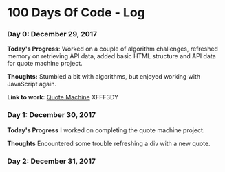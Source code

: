 # 100 Days Of Code - Log

### Day 0: December 29, 2017

**Today's Progress**: Worked on a couple of algorithm challenges, refreshed memory on retrieving API data, added basic HTML structure and API data for quote machine project.

**Thoughts:** Stumbled a bit with algorithms, but enjoyed working with JavaScript again.

**Link to work:** [Quote Machine](https://github.com/cmcorrales/simpsons-quote-machine)
XFFF3DY

### Day 1: December 30, 2017

**Today's Progress** I worked on completing the quote machine project. 

**Thoughts** Encountered some trouble refreshing a div with a new quote.

### Day 2: December 31, 2017

